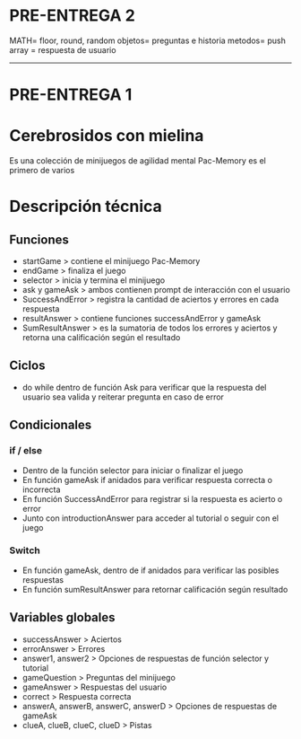 # PRE-ENTREGA 2
MATH= floor, round, random
objetos= preguntas e historia
metodos= push
array = respuesta de usuario

___

# PRE-ENTREGA 1

# Cerebrosidos con mielina
Es una colección de minijuegos de agilidad mental
Pac-Memory es el primero de varios

# Descripción técnica

## Funciones

- startGame > contiene el minijuego Pac-Memory
- endGame > finaliza el juego
- selector > inicia y termina el minijuego
- ask y gameAsk > ambos contienen prompt de interacción con el usuario
- SuccessAndError > registra la cantidad de aciertos y errores en cada respuesta
- resultAnswer > contiene funciones successAndError y gameAsk
- SumResultAnswer > es la sumatoria de todos los errores y aciertos y retorna una calificación según el resultado

## Ciclos
- do while dentro de función Ask para verificar que la respuesta del usuario sea valida y reiterar pregunta en caso de error

## Condicionales
### if / else
- Dentro de la función selector para iniciar o finalizar el juego
- En función gameAsk if anidados para verificar respuesta correcta o incorrecta
- En función SuccessAndError para registrar si la respuesta es acierto o error
- Junto con introductionAnswer para acceder al tutorial o seguir con el juego

### Switch
- En función gameAsk, dentro de if anidados para verificar las posibles respuestas
- En función sumResultAnswer para retornar calificación según resultado

## Variables globales
- successAnswer > Aciertos
- errorAnswer > Errores
- answer1, answer2 > Opciones de respuestas de función selector y tutorial 
- gameQuestion > Preguntas del minijuego
- gameAnswer > Respuestas del usuario
- correct > Respuesta correcta
- answerA, answerB, answerC, answerD > Opciones de respuestas de gameAsk
- clueA, clueB, clueC, clueD > Pistas
